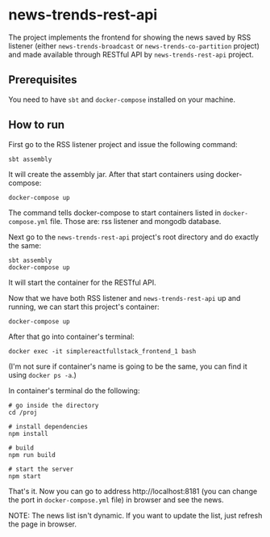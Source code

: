 # news-trends-rest-api

The project implements the frontend for showing the news saved by RSS listener (either ```news-trends-broadcast``` or ```news-trends-co-partition``` project) and made available through RESTful API by ```news-trends-rest-api``` project.

## Prerequisites

You need to have ```sbt``` and ```docker-compose``` installed on your machine.

## How to run

First go to the RSS listener project and issue the following command:

```
sbt assembly
```

It will create the assembly jar. After that start containers using docker-compose:

```
docker-compose up
```

The command tells docker-compose to start containers listed in ```docker-compose.yml``` file. Those are: rss listener and mongodb database.

Next go to the ```news-trends-rest-api``` project's root directory and do exactly the same:

```
sbt assembly
docker-compose up
```
It will start the container for the RESTful API.

Now that we have both RSS listener and ```news-trends-rest-api``` up and running, we can start this project's container:

```
docker-compose up
```

After that go into container's terminal:

```
docker exec -it simplereactfullstack_frontend_1 bash
```

(I'm not sure if container's name is going to be the same, you can find it using ```docker ps -a```.)

In container's terminal do the following:

```
# go inside the directory
cd /proj

# install dependencies
npm install

# build
npm run build

# start the server
npm start
```

That's it. Now you can go to address http://localhost:8181 (you can change the port in ```docker-compose.yml``` file) in browser and see the news.

NOTE: The news list isn't dynamic. If you want to update the list, just refresh the page in browser.
